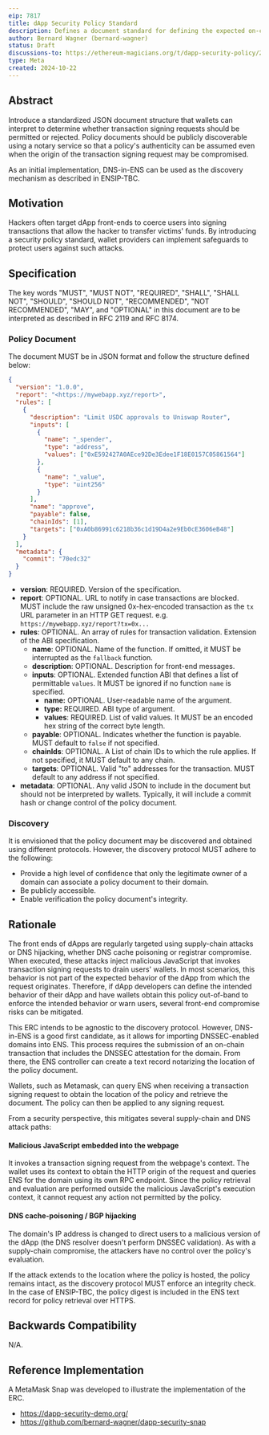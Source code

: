 ```yaml
---
eip: 7817
title: dApp Security Policy Standard
description: Defines a document standard for defining the expected on-chain behavior of a dApp frontend.
author: Bernard Wagner (bernard-wagner)
status: Draft
discussions-to: https://ethereum-magicians.org/t/dapp-security-policy/21431
type: Meta
created: 2024-10-22
---
```


## Abstract

Introduce a standardized JSON document structure that wallets can interpret to determine whether transaction signing requests should be permitted or rejected. Policy documents should be publicly discoverable using a notary service so that a policy's authenticity can be assumed even when the origin of the transaction signing request may be compromised.

As an initial implementation, DNS-in-ENS can be used as the discovery mechanism as described in ENSIP-TBC.

## Motivation

Hackers often target dApp front-ends to coerce users into signing transactions that allow the hacker to transfer victims' funds. By introducing a security policy standard, wallet providers can implement safeguards to protect users against such attacks.

## Specification

The key words "MUST", "MUST NOT", "REQUIRED", "SHALL", "SHALL NOT", "SHOULD", "SHOULD NOT", "RECOMMENDED", "NOT RECOMMENDED", "MAY", and "OPTIONAL" in this document are to be interpreted as described in RFC 2119 and RFC 8174.

### Policy Document

The document MUST be in JSON format and follow the structure defined below:

```json
{
  "version": "1.0.0",
  "report": "<https://mywebapp.xyz/report>",
  "rules": [
    {
      "description": "Limit USDC approvals to Uniswap Router",
      "inputs": [
        {
          "name": "_spender",
          "type": "address",
          "values": ["0xE592427A0AEce92De3Edee1F18E0157C05861564"]
        },
        {
          "name": "_value",
          "type": "uint256"
        }
      ],
      "name": "approve",
      "payable": false,
      "chainIds": [1],
      "targets": ["0xA0b86991c6218b36c1d19D4a2e9Eb0cE3606eB48"]
    }
  ],
  "metadata": {
    "commit": "70edc32"
  }
}

```

- **version**: REQUIRED. Version of the specification.
- **report**: OPTIONAL. URL to notify in case transactions are blocked. MUST include the raw unsigned 0x-hex-encoded transaction as the `tx` URL parameter in an HTTP GET request. e.g. `https://mywebapp.xyz/report?tx=0x...`
- **rules**: OPTIONAL. An array of rules for transaction validation. Extension of the ABI specification.
    - **name**: OPTIONAL. Name of the function. If omitted, it MUST be interrupted as the `fallback` function.
    - **description**: OPTIONAL. Description for front-end messages.
    - **inputs**: OPTIONAL. Extended function ABI that defines a list of permittable `values`. It MUST be ignored if no function `name` is specified.
        - **name:** OPTIONAL. User-readable name of the argument.
        - **type:** REQUIRED. ABI type of argument.
        - **values**: REQUIRED. List of valid values. It MUST be an encoded hex string of the correct byte length.
    - **payable**: OPTIONAL. Indicates whether the function is payable. MUST default to `false` if not specified.
    - **chainIds**: OPTIONAL. A List of chain IDs to which the rule applies. If not specified, it MUST default to any chain.
    - **targets**: OPTIONAL. Valid "to" addresses for the transaction. MUST default to any address if not specified.
- **metadata**: OPTIONAL. Any valid JSON to include in the document but should not be interpreted by wallets. Typically, it will include a commit hash or change control of the policy document.

### Discovery

It is envisioned that the policy document may be discovered and obtained using different protocols. However, the discovery protocol MUST adhere to the following:

- Provide a high level of confidence that only the legitimate owner of a domain can associate a policy document to their domain.
- Be publicly accessible.
- Enable verification the policy document's integrity.

## Rationale

The front ends of dApps are regularly targeted using supply-chain attacks or DNS hijacking, whether DNS cache poisoning or registrar compromise. When executed, these attacks inject malicious JavaScript that invokes transaction signing requests to drain users' wallets. In most scenarios, this behavior is not part of the expected behavior of the dApp from which the request originates. Therefore, if dApp developers can define the intended behavior of their dApp and have wallets obtain this policy out-of-band to enforce the intended behavior or warn users, several front-end compromise risks can be mitigated.

This ERC intends to be agnostic to the discovery protocol. However, DNS-in-ENS is a good first candidate, as it allows for importing DNSSEC-enabled domains into ENS. This process requires the submission of an on-chain transaction that includes the DNSSEC attestation for the domain. From there, the ENS controller can create a text record notarizing the location of the policy document.

Wallets, such as Metamask, can query ENS when receiving a transaction signing request to obtain the location of the policy and retrieve the document. The policy can then be applied to any signing request.

From a security perspective, this mitigates several supply-chain and DNS attack paths:

#### Malicious JavaScript embedded into the webpage

It invokes a transaction signing request from the webpage's context. The wallet uses its context to obtain the HTTP origin of the request and queries ENS for the domain using its own RPC endpoint. Since the policy retrieval and evaluation are performed outside the malicious JavaScript's execution context, it cannot request any action not permitted by the policy.

#### DNS cache-poisoning / BGP hijacking

The domain's IP address is changed to direct users to a malicious version of the dApp (the DNS resolver doesn't perform DNSSEC validation). As with a supply-chain compromise, the attackers have no control over the policy's evaluation.

If the attack extends to the location where the policy is hosted, the policy remains intact, as the discovery protocol MUST enforce an integrity check. In the case of ENSIP-TBC, the policy digest is included in the ENS text record for policy retrieval over HTTPS.

## Backwards Compatibility

N/A.

## Reference Implementation

A MetaMask Snap was developed to illustrate the implementation of the ERC. 

* https://dapp-security-demo.org/
* https://github.com/bernard-wagner/dapp-security-snap
